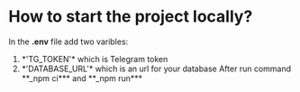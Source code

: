 # How to start the project locally?

In the **.env** file add two varibles:

1.  \*'TG_TOKEN'\* which is Telegram token
2.  \*'DATABASE_URL'\* which is an url for your database
    After run command \*\*\_npm ci**\* and **\_npm run\*\*\*
